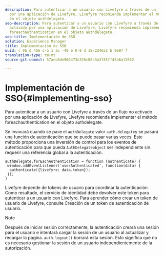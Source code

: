 ```yaml
---
description: Para autenticar a un usuario con Livefyre a través de un flujo no activado
  por una aplicación de Livefyre, Livefyre recomienda implementar el método foreachauthentication
  en el objeto authdelegate.
seo-description: Para autenticar a un usuario con Livefyre a través de un flujo no
  activado por una aplicación de Livefyre, Livefyre recomienda implementar el método
  foreachauthentication en el objeto authdelegate.
seo-title: Implementación de SSO
solution: Experience Manager
title: Implementación de SSO
uuid: c 96 d 456 c-b 1 ac -40 e 0-8 d 18-224652 b 9697 f
translation-type: tm+mt
source-git-commit: 67aeb3de964473b326c88c3a3f81ff48a6a12652

---
```



# Implementación de SSO{#implementing-sso}

Para autenticar a un usuario con Livefyre a través de un flujo no activado por una aplicación de Livefyre, Livefyre recomienda implementar el método foreachauthentication en el objeto authdelegate.

Se invocará cuando se pase el `authDelegate` valor `auth.delegate`y se pasará una función de autenticación que se puede pasar varias veces. Este método proporciona una inversión de control para los eventos de autenticación para que pueda `AuthDelegateobject` ser independiente sin requerir una referencia global a la autenticación.

```
authDelegate.forEachAuthentication = function (authenticate) { 
 window.addEventListener('userAuthenticated', function(data) { 
  authenticate({livefyre: data.token}); 
 }); 
}
```

Livefyre depende de tokens de usuario para coordinar la autenticación. Como resultado, el servicio de identidad debe devolver este token para autenticar a un usuario con Livefyre. Para aprender cómo crear un token de usuario de Livefyre, consulte Creación de un token de autenticación de usuario.

>[!NOTE]
>
>Después de iniciar sesión correctamente, la autenticación creará una sesión para el usuario e intentará cargar la sesión de un usuario al actualizar y recargar la página. `auth.logout()` borrará esta sesión. Esto significa que no es necesario gestionar la sesión de un usuario independientemente de la autorización.

